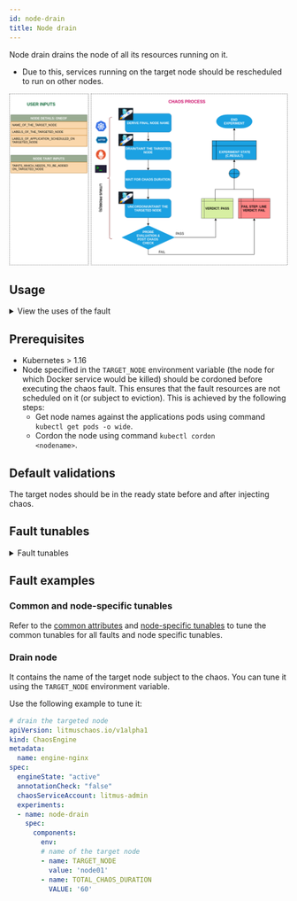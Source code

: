 ```yaml
---
id: node-drain
title: Node drain
---
```


Node drain drains the node of all its resources running on it. 
- Due to this, services running on the target node should be rescheduled to run on other nodes. 

![Node Drain](./static/images/node-drain.png)


## Usage
<details>
<summary>View the uses of the fault</summary>
<div>
This fault determines the resilience of the application when the nodes are deprived of resources. It simulates node maintenance activity (hardware refresh, OS patching, Kubernetes upgrade). It verifies resource budgeting on cluster nodes (whether request (or limit) settings honored on available nodes), and whether topology constraints are adhered to (node selectors, tolerations, zone distribution, affinity(or anti-affinity) policies) or not. 
</div>
</details>

## Prerequisites

- Kubernetes > 1.16
- Node specified in the <code>TARGET_NODE</code> environment variable (the node for which Docker service would be killed) should be cordoned before executing the chaos fault. This ensures that the fault resources are not scheduled on it (or subject to eviction). This is achieved by the following steps:
  - Get node names against the applications pods using command <code>kubectl get pods -o wide</code>.
  - Cordon the node using command <code>kubectl cordon &lt;nodename&gt;</code>.

## Default validations

The target nodes should be in the ready state before and after injecting chaos.

## Fault tunables
<details>
    <summary>Fault tunables</summary>
    <h2>Mandatory fields</h2>
    <table>
      <tr>
        <th> Variables </th>
        <th> Description </th>
        <th> Notes </th>
      </tr>
      <tr>
        <td> TARGET_NODES </td>
        <td> Comma-separated list of nodes subject to node CPU hog. </td>
        <td> </td>
      </tr>
      <tr>
        <td> NODE_LABEL </td>
        <td> It contains the node label that is used to filter the target nodes.</td>
        <td>It is mutually exclusive with the <code>TARGET_NODES</code> environment variable. If both are provided, <code>TARGET_NODES</code> takes precedence.</td>
      </tr>
    </table>
    <h2>Optional fields</h2>
    <table>
      <tr>
        <th> Variables </th>
        <th> Description </th>
        <th> Notes </th>
      </tr>
      <tr>
        <td> TOTAL_CHAOS_DURATION </td>
        <td> Duration that you specify, through which chaos is injected into the target resource (in seconds). </td>
        <td> Defaults to 60s. </td>
      </tr>
      <tr>
        <td> RAMP_TIME </td>
        <td> Period to wait before and after injecting chaos (in seconds). </td>
        <td> For example, 30s.</td>
      </tr>
    </table>
</details>

## Fault examples
### Common and node-specific tunables
Refer to the [common attributes](../../common-tunables-for-all-faults) and [node-specific tunables](./common-tunables-for-node-faults) to tune the common tunables for all faults and node specific tunables.  

### Drain node

It contains the name of the target node subject to the chaos. You can tune it using the `TARGET_NODE` environment variable.

Use the following example to tune it:

[embedmd]:# (./static/manifests/node-drain/node-drain.yaml yaml)
```yaml
# drain the targeted node
apiVersion: litmuschaos.io/v1alpha1
kind: ChaosEngine
metadata:
  name: engine-nginx
spec:
  engineState: "active"
  annotationCheck: "false"
  chaosServiceAccount: litmus-admin
  experiments:
  - name: node-drain
    spec:
      components:
        env:
        # name of the target node
        - name: TARGET_NODE
          value: 'node01'
        - name: TOTAL_CHAOS_DURATION
          VALUE: '60'
```
